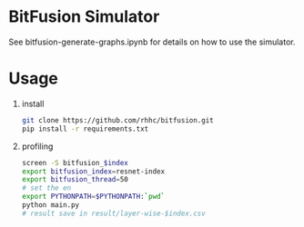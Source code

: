 # BitFusion Simulator

See bitfusion-generate-graphs.ipynb for details on how to use the simulator.

# Usage

  1. install
      ```bash
      git clone https://github.com/rhhc/bitfusion.git
      pip install -r requirements.txt
      ```
  2. profiling
     ```bash
     screen -S bitfusion_$index
     export bitfusion_index=resnet-index
     export bitfusion_thread=50
     # set the en
     export PYTHONPATH=$PYTHONPATH:`pwd`
     python main.py
     # result save in result/layer-wise-$index.csv
     ```
